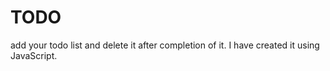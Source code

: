 # TODO
add your todo list and delete it after completion of it. I have created it using JavaScript.
